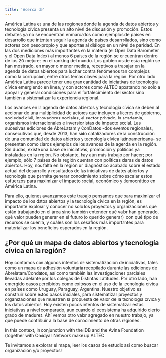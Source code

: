 ```yaml
---
title: 'Acerca de'
---
```


América Latina es una de las regiones donde la agenda de datos abiertos y tecnología cívica presenta un alto nivel de discusión y promoción. Estos debates ya no se encuentran enmarcados como ejemplos de países en desarrollo que intentan seguir la agenda de países desarrollados, sino como actores con peso propio y que aportan al diálogo en un nivel de paridad. En las dos mediciones más importantes en la materia (el Open Data Barometer y el Open Data Index) al menos 6 países de la región se encuentran dentro de los 20 mejores en el ranking del mundo. Los gobiernos de esta región se han mostrado, en mayor o menor medida, receptivos a trabajar en la agenda de datos abiertos para luchar contra fenómenos tan complejos como la corrupción, entre otros temas claves para la región. Por otro lado América Latina parece tener una gran cantidad de iniciativas de tecnología cívica emergiendo en línea, y con actores como ALTEC apostando no solo a apoyar y generar condiciones para el fortalecimiento del sector sino también a sistematizar la experiencia regional.

Los avances en la agenda de datos abiertos y tecnología cívica se deben al accionar de una multiplicidad de actores que incluyen a líderes de gobierno, sociedad civil, innovadores sociales, el sector privado, la academia, organismos internacionales e inversionistas de impacto social. Las sucesivas ediciones de AbreLatam y ConDatos -dos eventos regionales, consecutivos que, desde 2013, han sido catalizadores de la construcción de una comunidad de datos abiertos y tecnología cívica latinoamericana- se presentan como claros ejemplos de los avances de la agenda en la región. Sin dudas, existe una base de iniciativas, promoción y políticas ya instaladas en la región. No obstante, hay aún más trabajo por hacer; por ejemplo, sólo 7 países de la región cuentan con políticas claras de datos abiertos. Hoy, nos falta en la región un diagnóstico acabado sobre el estado actual del desarrollo y resultados de las iniciativas de datos abiertos y tecnología que permita generar conocimiento sobre cómo escalar estos esfuerzos para maximizar el impacto social, económico y democrático en América Latina.

Para ello, quienes avanzamos este trabajo pensamos que para maximizar el impacto de los datos abiertos y la tecnología cívica en la región, es importante explorar y conocer no solo los proyectos y organizaciones que están trabajando en el área sino también entender qué valor han generado, qué valor pueden generar en el futuro (o querido generar), con qué tipo de recursos se cuenta, y cuáles son los desafíos más importantes para materializar los beneficios esperados en la región.

## ¿Por qué un mapa de datos abiertos y tecnología cívica en la región?

Hoy contamos con algunos intentos de sistematización de iniciativas, tales como un mapa de adhesión voluntaria recopilado durante las ediciones de Abrelatam/Condatos, así como también las investigaciones parciales llevadas adelante por los colegas de Distintas Latitudes. Por otro lado, han emergido casos percibidos como exitosos en el uso de la tecnología cívica en países como Uruguay, Paraguay, Argentina. Nuestro objetivo es construir sobre estos pasos iniciales, para sistematizar proyectos y organizaciones que muestren la propuesta de valor de la tecnología cívica y los datos abiertos. Hoy existen pocos intentos de sistematizar estas iniciativas a nivel comparado, aun cuando el ecosistema ha adquirido cierto grado de madurez. Ahí vemos otro valor agregado en nuestro trabajo, ya que puede contribuir a la base de conocimiento de otras regiones.

In this context, in conjunction with the IDB and the Avina Foundation (together with Omidyar Network make up ALTEC

Te invitamos a explorar el mapa, leer los casos de estudio así como buscar organización y/o proyectos!